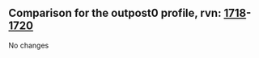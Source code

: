 ## Comparison for the outpost0 profile, rvn: [1718](https://github.com/PRO100KatYT/FortniteProfileRevisions/tree/main/profiles/outpost0/1718%20outpost0.json)-[1720](https://github.com/PRO100KatYT/FortniteProfileRevisions/tree/main/profiles/outpost0/1720%20outpost0.json)

No changes
